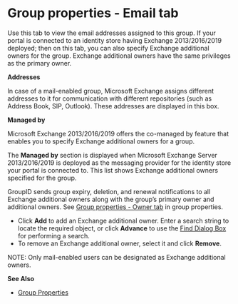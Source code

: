 # Group properties - Email tab

Use this tab to view the email addresses assigned to this group. If your portal is connected to an
identity store having Exchange 2013/2016/2019 deployed; then on this tab, you can also specify
Exchange additional owners for the group. Exchange additional owners have the same privileges as the
primary owner.

**Addresses**

In case of a mail-enabled group, Microsoft Exchange assigns different addresses to it for
communication with different repositories (such as Address Book, SIP, Outlook). These addresses are
displayed in this box.

**Managed by**

Microsoft Exchange 2013/2016/2019 offers the co-managed by feature that enables you to specify
Exchange additional owners for a group.

The **Managed by** section is displayed when Microsoft Exchange Server 2013/2016/2019 is deployed as
the messaging provider for the identity store your portal is connected to. This list shows Exchange
additional owners specified for the group.

GroupID sends group expiry, deletion, and renewal notifications to all Exchange additional owners
along with the group’s primary owner and additional owners. See
[Group properties - Owner tab](/docs/directorymanager/11.0/directorymanager/portal/group/properties/owner.md)
in group properties.

- Click **Add** to add an Exchange additional owner. Enter a search string to locate the required
  object, or click **Advance** to use the
  [Find Dialog Box](/docs/directorymanager/11.0/directorymanager/portal/search/find.md) for performing a
  search.
- To remove an Exchange additional owner, select it and click **Remove**.

NOTE: Only mail-enabled users can be designated as Exchange additional owners.

**See Also**

- [Group Properties](/docs/directorymanager/11.0/directorymanager/portal/group/properties/overview.md)
